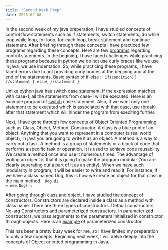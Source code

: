 ```yaml
---
title: "Second Week Prep"
date: 2023-02-08
---
```


In the second week of my java preperation, I have studied concepts of control flow statements such as if statements, switch statements, do while loop
while loop, for loop, for-each loop, break statement and continue statement. After briefing through these concepts I have practiced few programs regarding these concepts. Here are few [programs](https://github.com/jaswanthkasani/LearningBlog/tree/main/program/control%20Statements) regarding control statements. In the begining, I have faced challenges while practicing these programs because in python we do not use curly braces like we use in java, we use indentation.
So, while practicing these programs, I have faced errors due to not providing curly braces at the begining and at the end of the statements.
Basic syntax of if-else :
<code>
if(condition){
//statement
}
else{
//statement
}
</code>

Unlike python java has switch case statement. If the expression matches with case-1, all the statements from case-1 will be executed.  Here is an example program of [switch](https://github.com/jaswanthkasani/LearningBlog/blob/main/program/control%20Statements/switch.java) case statement. Also, if we want only one statement to be executed which is associated with that case, use (break) after that statement which will hinder the program from execiting further.

Next, I have gone through few concepts of Object Oriented Programming such as Class, Object, Method, Constructor. A class is a blue print of an object. Anything that you want to represent in a computer (a real world object), in java you are going to write it as an object. A method is a way to carry out a task. A method is a group of statements or a block of code that performs a specific task or operation. It is used to achieve code reusability. We create a method once and use it numerous times. The advantage of writing an object is that it is going to make the program modular (You are clearly seperating out a part of it as an entity). When we have such modularity in program, it will be easier to write and read it. For instance, if we have a class named Dog, this is how we create an object for that class in the main method.
<code>
  Dog d1 = new Dog();
  </code>

After going through class and object, I have studied the concept of constructors. Constructors are declared inside a class as a method with class name. There are three types of constructors. Default constructors, No-arg Constructors and parameterized constructors. In parameterized constructors, we pass arguments to the parameters initialized in constructor through objects. Here is an [example](https://github.com/jaswanthkasani/LearningBlog/blob/main/program/parameterizedconstructors.java) of parameterized constructor.

This has been a pretty busy week for me, so I have limited my preparation to only a few concepts. Beginning next week, I will delve deeply into the concepts of Object oriented programming in Java.
